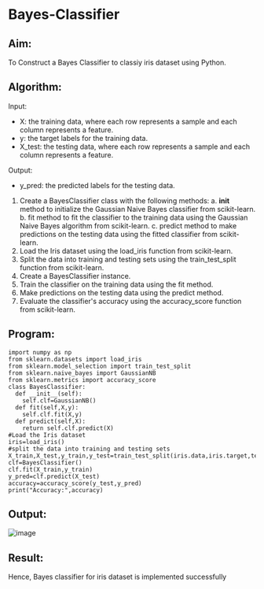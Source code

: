 # Bayes-Classifier
## Aim:
To Construct a Bayes Classifier to classiy iris dataset using Python.
## Algorithm:
Input: 
- X: the training data, where each row represents a sample and each column represents a feature.
- y: the target labels for the training data.
- X_test: the testing data, where each row represents a sample and each column represents a feature.

Output:
- y_pred: the predicted labels for the testing data.

1. Create a BayesClassifier class with the following methods:
   a. __init__ method to initialize the Gaussian Naive Bayes classifier from scikit-learn.
   b. fit method to fit the classifier to the training data using the Gaussian Naive Bayes algorithm from scikit-learn.
   c. predict method to make predictions on the testing data using the fitted classifier from scikit-learn.
2. Load the Iris dataset using the load_iris function from scikit-learn.
3. Split the data into training and testing sets using the train_test_split function from scikit-learn.
4. Create a BayesClassifier instance.
5. Train the classifier on the training data using the fit method.
6. Make predictions on the testing data using the predict method.
7. Evaluate the classifier's accuracy using the accuracy_score function from scikit-learn.

## Program:
```
import numpy as np
from sklearn.datasets import load_iris
from sklearn.model_selection import train_test_split
from sklearn.naive_bayes import GaussianNB
from sklearn.metrics import accuracy_score
class BayesClassifier:
  def __init__(self):
    self.clf=GaussianNB()
  def fit(self,X,y):
    self.clf.fit(X,y)
  def predict(self,X):
    return self.clf.predict(X)
#Load the Iris dataset
iris=load_iris()
#split the data into training and testing sets
X_train,X_test,y_train,y_test=train_test_split(iris.data,iris.target,test_size=0.3,random_state=38)
clf=BayesClassifier()
clf.fit(X_train,y_train)
y_pred=clf.predict(X_test)
accuracy=accuracy_score(y_test,y_pred)
print("Accuracy:",accuracy)
```

## Output:
![image](https://user-images.githubusercontent.com/75235813/231508688-792b0555-ec76-412a-adbc-de9ec2b217e9.png)

## Result:
Hence, Bayes classifier for iris dataset is implemented successfully



